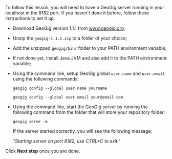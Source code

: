 To follow this lesson, you will need to have a GeoGig server running in
your localhost in the 8182 port. If you haven't done it before, follow
these instructions to set it up.

* Download GeoGig version 1.1.1 from www.geogig.org;
* Unzip the `geogig-1.1.1.zip` to a folder of your choice;
* Add the unzipped `geogig/bin/` folder to your PATH environment variable;
* If not done yet, install Java JVM and also add it to the PATH
  environment variable;

* Using the command line, setup GeoGig global `user.name` and
  `user.email` using the following commands:

    `geogig config --global user.name yourname`

    `geogig config --global user.email your@email.com`

* Using the command line, start the GeoGig server by running the
  following command from the folder that will store your repository
  folder:

    `geogig serve -m`

  If the server started correctly, you will see the following message:

  *"Starting server on port 8182, use CTRL+C to exit."*

Click **Next step** once you are done.